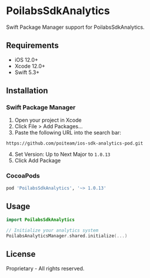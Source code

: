 # PoilabsSdkAnalytics

Swift Package Manager support for PoilabsSdkAnalytics.

## Requirements
- iOS 12.0+
- Xcode 12.0+
- Swift 5.3+

## Installation

### Swift Package Manager

1. Open your project in Xcode
2. Click File > Add Packages...
3. Paste the following URL into the search bar:
```
https://github.com/poiteam/ios-sdk-analytics-pod.git
```
4. Set Version: Up to Next Major to `1.0.13`
5. Click Add Package

### CocoaPods
```ruby
pod 'PoilabsSdkAnalytics', '~> 1.0.13'
```

## Usage

```swift
import PoilabsSdkAnalytics

// Initialize your analytics system
PoilabsAnalyticsManager.shared.initialize(...)
```

## License
Proprietary - All rights reserved. 